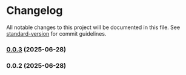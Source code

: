 # Changelog

All notable changes to this project will be documented in this file. See [standard-version](https://github.com/conventional-changelog/standard-version) for commit guidelines.

### [0.0.3](https://github.com/acrool/acrool-react-types/compare/v0.0.2...v0.0.3) (2025-06-28)

### 0.0.2 (2025-06-28)
